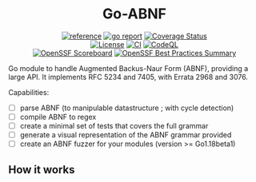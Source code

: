 <div align="center">
	<h1>Go-ABNF</h1>
	<a href="https://pkg.go.dev/github.com/pandatix/abnf"><img src="https://shields.io/badge/-reference-blue?logo=go&style=for-the-badge" alt="reference"></a>
	<a href="https://goreportcard.com/report/github.com/pandatix/abnf"><img src="https://goreportcard.com/badge/github.com/pandatix/abnf?style=for-the-badge" alt="go report"></a>
	<a href="https://coveralls.io/github/pandatix/abnf?branch=main"><img src="https://img.shields.io/coverallsCoverage/github/pandatix/abnf?style=for-the-badge" alt="Coverage Status"></a>
	<br>
	<a href=""><img src="https://img.shields.io/github/license/pandatix/abnf?style=for-the-badge" alt="License"></a>
	<a href="https://github.com/pandatix/abnf/actions?query=workflow%3Aci+"><img src="https://img.shields.io/github/actions/workflow/status/pandatix/abnf/ci.yaml?style=for-the-badge&label=CI" alt="CI"></a>
	<a href="https://github.com/pandatix/abnf/actions/workflows/codeql-analysis.yaml"><img src="https://img.shields.io/github/actions/workflow/status/pandatix/abnf/codeql-analysis.yaml?style=for-the-badge&label=CodeQL" alt="CodeQL"></a>
	<br>
	<a href="https://securityscorecards.dev/viewer/?uri=github.com/pandatix/abnf"><img src="https://img.shields.io/ossf-scorecard/github.com/pandatix/abnf?label=openssf%20scorecard&style=for-the-badge" alt="OpenSSF Scoreboard"></a>
	<a href="https://bestpractices.coreinfrastructure.org/en/projects/7840"><img src="https://img.shields.io/cii/summary/7840?style=for-the-badge&label=openssf%20best%20practices" alt="OpenSSF Best Practices Summary"></a>
</div>

Go module to handle Augmented Backus-Naur Form (ABNF), providing a large API.
It implements RFC 5234 and 7405, with Errata 2968 and 3076.

Capabilities:
 - [ ] parse ABNF (to manipulable datastructure ; with cycle detection)
 - [ ] compile ABNF to regex
 - [ ] create a minimal set of tests that covers the full grammar
 - [ ] generate a visual representation of the ABNF grammar provided
 - [ ] create an ABNF fuzzer for your modules (version >= Go1.18beta1)

## How it works
